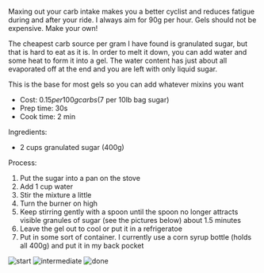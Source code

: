 
Maxing out your carb intake makes you a better cyclist and reduces fatigue during and after your ride. I always aim for 90g per hour. Gels should not be expensive. Make your own!

The cheapest carb source per gram I have found is granulated sugar, but that is hard to eat as it is. In order to melt it down, you can add water and some heat to form it into a gel. The water content has just about all evaporated off at the end and you are left with only liquid sugar.

This is the base for most gels so you can add whatever mixins you want

- Cost: $0.15 per 100 g carbs ($7 per 10lb bag sugar)
- Prep time: 30s
- Cook time: 2 min

Ingredients:

- 2 cups granulated sugar (400g)

Process:

1. Put the sugar into a pan on the stove
1. Add 1 cup water
1. Stir the mixture a little
1. Turn the burner on high
1. Keep stirring gently with a spoon until the spoon no longer attracts visible granules of sugar (see the pictures below) about 1.5 minutes
1. Leave the gel out to cool or put it in a refrigeratoe
1. Put in some sort of container. I currently use a corn syrup bottle (holds all 400g) and put it in my back pocket



![start](../assets/7/start.jpg)
![intermediate](../assets/7/intermediate.jpg)
![done](../assets/7/done.jpg)